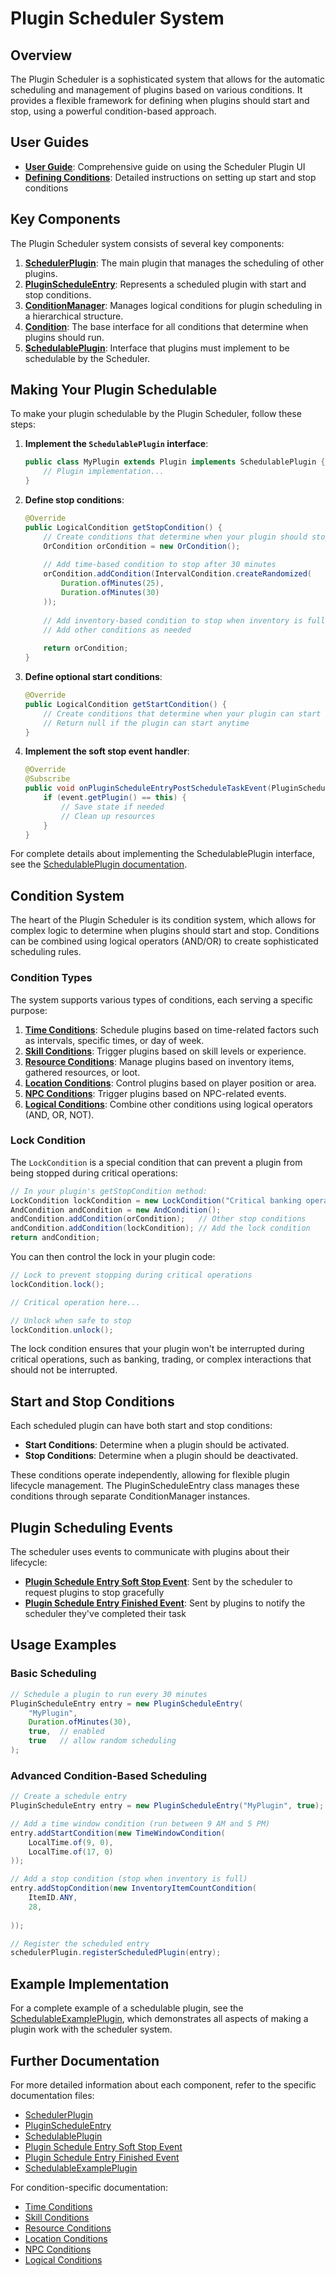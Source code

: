 # Plugin Scheduler System

## Overview

The Plugin Scheduler is a sophisticated system that allows for the automatic scheduling and management of plugins based on various conditions. It provides a flexible framework for defining when plugins should start and stop, using a powerful condition-based approach.

## User Guides

- **[User Guide](user-guide.md)**: Comprehensive guide on using the Scheduler Plugin UI
- **[Defining Conditions](defining-conditions.md)**: Detailed instructions on setting up start and stop conditions

## Key Components

The Plugin Scheduler system consists of several key components:

1. **[SchedulerPlugin](scheduler-plugin.md)**: The main plugin that manages the scheduling of other plugins.
2. **[PluginScheduleEntry](plugin-schedule-entry-merged.md)**: Represents a scheduled plugin with start and stop conditions.
3. **[ConditionManager](conditions/README.md)**: Manages logical conditions for plugin scheduling in a hierarchical structure.
4. **[Condition](conditions/README.md)**: The base interface for all conditions that determine when plugins should run.
5. **[SchedulablePlugin](schedulable-plugin.md)**: Interface that plugins must implement to be schedulable by the Scheduler.

## Making Your Plugin Schedulable

To make your plugin schedulable by the Plugin Scheduler, follow these steps:



1. **Implement the `SchedulablePlugin` interface**:
   ```java
   public class MyPlugin extends Plugin implements SchedulablePlugin {
       // Plugin implementation...
   }
   ```

2. **Define stop conditions**:
   ```java
   @Override
   public LogicalCondition getStopCondition() {
       // Create conditions that determine when your plugin should stop
       OrCondition orCondition = new OrCondition();
       
       // Add time-based condition to stop after 30 minutes
       orCondition.addCondition(IntervalCondition.createRandomized(
           Duration.ofMinutes(25), 
           Duration.ofMinutes(30)
       ));
       
       // Add inventory-based condition to stop when inventory is full
       // Add other conditions as needed
       
       return orCondition;
   }
   ```

3. **Define optional start conditions**:
   ```java
   @Override
   public LogicalCondition getStartCondition() {
       // Create conditions that determine when your plugin can start
       // Return null if the plugin can start anytime
   }
   ```

4. **Implement the soft stop event handler**:
   ```java
   @Override
   @Subscribe
   public void onPluginScheduleEntryPostScheduleTaskEvent(PluginScheduleEntryPostScheduleTaskEvent event) {
       if (event.getPlugin() == this) {
           // Save state if needed
           // Clean up resources
       }
   }
   ```

For complete details about implementing the SchedulablePlugin interface, see the [SchedulablePlugin documentation](schedulable-plugin.md).

## Condition System

The heart of the Plugin Scheduler is its condition system, which allows for complex logic to determine when plugins should start and stop. Conditions can be combined using logical operators (AND/OR) to create sophisticated scheduling rules.

### Condition Types

The system supports various types of conditions, each serving a specific purpose:

1. **[Time Conditions](conditions/time-conditions.md)**: Schedule plugins based on time-related factors such as intervals, specific times, or day of week.
2. **[Skill Conditions](conditions/skill-conditions.md)**: Trigger plugins based on skill levels or experience.
3. **[Resource Conditions](conditions/resource-conditions.md)**: Manage plugins based on inventory items, gathered resources, or loot.
4. **[Location Conditions](conditions/location-conditions.md)**: Control plugins based on player position or area.
5. **[NPC Conditions](conditions/npc-conditions.md)**: Trigger plugins based on NPC-related events.
6. **[Logical Conditions](conditions/logical-conditions.md)**: Combine other conditions using logical operators (AND, OR, NOT).

### Lock Condition

The `LockCondition` is a special condition that can prevent a plugin from being stopped during critical operations:

```java
// In your plugin's getStopCondition method:
LockCondition lockCondition = new LockCondition("Critical banking operation in progress");
AndCondition andCondition = new AndCondition();
andCondition.addCondition(orCondition);   // Other stop conditions
andCondition.addCondition(lockCondition); // Add the lock condition
return andCondition;
```

You can then control the lock in your plugin code:

```java
// Lock to prevent stopping during critical operations
lockCondition.lock();

// Critical operation here...

// Unlock when safe to stop
lockCondition.unlock();
```

The lock condition ensures that your plugin won't be interrupted during critical operations, such as banking, trading, or complex interactions that should not be interrupted.

## Start and Stop Conditions

Each scheduled plugin can have both start and stop conditions:

- **Start Conditions**: Determine when a plugin should be activated.
- **Stop Conditions**: Determine when a plugin should be deactivated.

These conditions operate independently, allowing for flexible plugin lifecycle management. The PluginScheduleEntry class manages these conditions through separate ConditionManager instances.

## Plugin Scheduling Events

The scheduler uses events to communicate with plugins about their lifecycle:

- **[Plugin Schedule Entry Soft Stop Event](plugin-schedule-entry-soft-stop-event.md)**: Sent by the scheduler to request plugins to stop gracefully
- **[Plugin Schedule Entry Finished Event](plugin-schedule-entry-finished-event.md)**: Sent by plugins to notify the scheduler they've completed their task

## Usage Examples

### Basic Scheduling

```java
// Schedule a plugin to run every 30 minutes
PluginScheduleEntry entry = new PluginScheduleEntry(
    "MyPlugin",
    Duration.ofMinutes(30),
    true,  // enabled
    true   // allow random scheduling
);
```

### Advanced Condition-Based Scheduling

```java
// Create a schedule entry
PluginScheduleEntry entry = new PluginScheduleEntry("MyPlugin", true);

// Add a time window condition (run between 9 AM and 5 PM)
entry.addStartCondition(new TimeWindowCondition(
    LocalTime.of(9, 0),
    LocalTime.of(17, 0)
));

// Add a stop condition (stop when inventory is full)
entry.addStopCondition(new InventoryItemCountCondition(
    ItemID.ANY,
    28,
    
));

// Register the scheduled entry
schedulerPlugin.registerScheduledPlugin(entry);
```

## Example Implementation

For a complete example of a schedulable plugin, see the [SchedulableExamplePlugin](schedulable-example-plugin.md), which demonstrates all aspects of making a plugin work with the scheduler system.

## Further Documentation

For more detailed information about each component, refer to the specific documentation files:

- [SchedulerPlugin](scheduler-plugin.md)
- [PluginScheduleEntry](plugin-schedule-entry-merged.md)
- [SchedulablePlugin](api/schedulable-plugin.md)
- [Plugin Schedule Entry Soft Stop Event](plugin-schedule-entry-soft-stop-event.md)
- [Plugin Schedule Entry Finished Event](plugin-schedule-entry-finished-event.md)
- [SchedulableExamplePlugin](schedulable-example-plugin.md)

For condition-specific documentation:

- [Time Conditions](conditions/time-conditions.md)
- [Skill Conditions](conditions/skill-conditions.md)
- [Resource Conditions](conditions/resource-conditions.md)
- [Location Conditions](conditions/location-conditions.md)
- [NPC Conditions](conditions/npc-conditions.md)
- [Logical Conditions](conditions/logical-conditions.md)